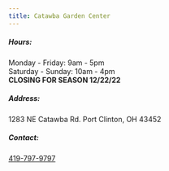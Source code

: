 ```yaml
---
title: Catawba Garden Center
---
```

##### Hours:

Monday - Friday: 9am - 5pm\
Saturday - Sunday: 10am - 4pm ﻿\
**C﻿LOSING FOR SEASON 12/22/22**

##### Address:

1283 NE Catawba Rd. Port Clinton, OH 43452

##### Contact:

[419-797-9797](tel:419-797-9797)